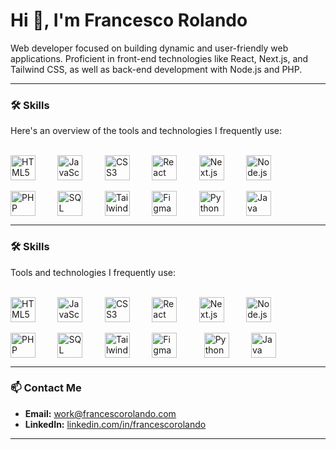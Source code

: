 # Hi 👋, I'm Francesco Rolando

Web developer focused on building dynamic and user-friendly web applications. Proficient in front-end technologies like React, Next.js, and Tailwind CSS, as well as back-end development with Node.js and PHP.

---

### 🛠️ Skills

Here's an overview of the tools and technologies I frequently use:
<p>
<br/>
<img src="https://cdn.jsdelivr.net/gh/devicons/devicon@latest/icons/html5/html5-original.svg" alt="HTML5" title="HTML5" width="40" height="40" style="vertical-align: middle;"/>&nbsp;&nbsp;&nbsp;&nbsp;&nbsp;&nbsp;&nbsp;&nbsp;
<img src="https://cdn.jsdelivr.net/gh/devicons/devicon@latest/icons/javascript/javascript-original.svg" alt="JavaScript" title="JavaScript" width="40" height="40" style="vertical-align: middle;"/>&nbsp;&nbsp;&nbsp;&nbsp;&nbsp;&nbsp;&nbsp;&nbsp;
<img src="https://cdn.jsdelivr.net/gh/devicons/devicon@latest/icons/css3/css3-original.svg" alt="CSS3" title="CSS3" width="40" height="40" style="vertical-align: middle;"/>&nbsp;&nbsp;&nbsp;&nbsp;&nbsp;&nbsp;&nbsp;&nbsp;
<img src="https://cdn.jsdelivr.net/gh/devicons/devicon@latest/icons/react/react-original.svg" alt="React" title="React.js" width="40" height="40" style="vertical-align: middle;"/>&nbsp;&nbsp;&nbsp;&nbsp;&nbsp;&nbsp;&nbsp;&nbsp;
<img src="https://cdn.jsdelivr.net/gh/devicons/devicon@latest/icons/nextjs/nextjs-original.svg" alt="Next.js" title="Next.js" width="40" height="40" style="vertical-align: middle;"/>&nbsp;&nbsp;&nbsp;&nbsp;&nbsp;&nbsp;&nbsp;&nbsp;
<img src="https://cdn.jsdelivr.net/gh/devicons/devicon@latest/icons/nodejs/nodejs-original-wordmark.svg" alt="Node.js" title="Node.js" width="40" height="40" style="vertical-align: middle;"/>
<br/>
<br/>
<img src="https://cdn.jsdelivr.net/gh/devicons/devicon@latest/icons/php/php-original.svg" alt="PHP" title="PHP" width="40" height="40" style="vertical-align: middle;"/>&nbsp;&nbsp;&nbsp;&nbsp;&nbsp;&nbsp;&nbsp;&nbsp;
<img src="https://cdn.jsdelivr.net/gh/devicons/devicon@latest/icons/mysql/mysql-original-wordmark.svg" alt="SQL" title="SQL (MySQL)" width="40" height="40" style="vertical-align: middle;"/>&nbsp;&nbsp;&nbsp;&nbsp;&nbsp;&nbsp;&nbsp;&nbsp;
<img src="https://cdn.jsdelivr.net/gh/devicons/devicon@latest/icons/tailwindcss/tailwindcss-original.svg" alt="Tailwind CSS" title="Tailwind CSS" width="40" height="40" style="vertical-align: middle;"/>&nbsp;&nbsp;&nbsp;&nbsp;&nbsp;&nbsp;&nbsp;&nbsp;
<img src="https://cdn.jsdelivr.net/gh/devicons/devicon@latest/icons/figma/figma-original.svg" alt="Figma" title="Figma" width="40" height="40" style="vertical-align: middle;"/>&nbsp;&nbsp;&nbsp;&nbsp;&nbsp;&nbsp;&nbsp;&nbsp;  
<img src="https://cdn.jsdelivr.net/gh/devicons/devicon@latest/icons/python/python-original.svg" alt="Python" title="Python" width="40" height="40" style="vertical-align: middle;"/>&nbsp;&nbsp;&nbsp;&nbsp;&nbsp;&nbsp;&nbsp;&nbsp;
<img src="https://cdn.jsdelivr.net/gh/devicons/devicon@latest/icons/java/java-original.svg" alt="Java" title="Java" width="40" height="40" style="vertical-align: middle;"/>
</p>

---  

### 🛠️ Skills

Tools and technologies I frequently use:
<p>
<br/>
<img src="https://cdn.simpleicons.org/html5/FFFFFF" alt="HTML5" title="HTML5" width="40" height="40" style="vertical-align: middle;"/>&nbsp;&nbsp;&nbsp;&nbsp;&nbsp;&nbsp;&nbsp;&nbsp;
<img src="https://cdn.simpleicons.org/javascript/FFFFFF" alt="JavaScript" title="JavaScript" width="40" height="40" style="vertical-align: middle;"/>&nbsp;&nbsp;&nbsp;&nbsp;&nbsp;&nbsp;&nbsp;&nbsp;
<img src="https://cdn.simpleicons.org/css3/FFFFFF" alt="CSS3" title="CSS3" width="40" height="40" style="vertical-align: middle;"/>&nbsp;&nbsp;&nbsp;&nbsp;&nbsp;&nbsp;&nbsp;&nbsp;
<img src="https://cdn.simpleicons.org/react/FFFFFF" alt="React" title="React.js" width="40" height="40" style="vertical-align: middle;"/>&nbsp;&nbsp;&nbsp;&nbsp;&nbsp;&nbsp;&nbsp;&nbsp;
<img src="https://cdn.simpleicons.org/nextdotjs/FFFFFF" alt="Next.js" title="Next.js" width="40" height="40" style="vertical-align: middle;"/>&nbsp;&nbsp;&nbsp;&nbsp;&nbsp;&nbsp;&nbsp;&nbsp;
<img src="https://cdn.simpleicons.org/nodedotjs/FFFFFF" alt="Node.js" title="Node.js" width="40" height="40" style="vertical-align: middle;"/>
<br/>
<br/>
<img src="https://cdn.simpleicons.org/php/FFFFFF" alt="PHP" title="PHP" width="40" height="40" style="vertical-align: middle;"/>&nbsp;&nbsp;&nbsp;&nbsp;&nbsp;&nbsp;&nbsp;&nbsp;
<img src="https://cdn.simpleicons.org/mysql/FFFFFF" alt="SQL" title="SQL (MySQL)" width="40" height="40" style="vertical-align: middle;"/>&nbsp;&nbsp;&nbsp;&nbsp;&nbsp;&nbsp;&nbsp;&nbsp;
<img src="https://cdn.simpleicons.org/tailwindcss/FFFFFF" alt="Tailwind CSS" title="Tailwind CSS" width="40" height="40" style="vertical-align: middle;"/>&nbsp;&nbsp;&nbsp;&nbsp;&nbsp;&nbsp;&nbsp;&nbsp;
<img src="https://cdn.simpleicons.org/figma/FFFFFF" alt="Figma" title="Figma" width="40" height="40" style="vertical-align: middle;"/>&nbsp;&nbsp;&nbsp;&nbsp;&nbsp;&nbsp;&nbsp;&nbsp;  
<img src="https://cdn.simpleicons.org/python/FFFFFF" alt="Python" title="Python" width="40" height="40" style="vertical-align: middle;"/>&nbsp;&nbsp;&nbsp;&nbsp;&nbsp;&nbsp;&nbsp;&nbsp;
<img src="https://cdn.simpleicons.org/openjdk/FFFFFF" alt="Java" title="Java" width="40" height="40" style="vertical-align: middle;"/>
</p>

---

### 📫 Contact Me

* **Email:** [work@francescorolando.com](mailto:work@francescorolando.com)
* **LinkedIn:** [linkedin.com/in/francescorolando](https://www.linkedin.com/in/francescorolando) 

---
